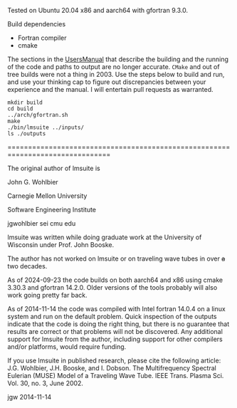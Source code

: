 Tested on Ubuntu 20.04 x86 and aarch64 with gfortran 9.3.0.

Build dependencies
- Fortran compiler
- cmake

The sections in the [UsersManual](./Documentation/UsersManual.pdf) that
describe the building and the running of the code and paths to output are
no longer accurate. `CMake` and out of tree builds were not a thing in 2003.
Use the steps below to build and run, and use your thinking cap to figure out
discrepancies between your experience and the manual. I will entertain pull
requests as warranted.

```
mkdir build
cd build
../arch/gfortran.sh
make
./bin/lmsuite ../inputs/
ls ./outputs
```

===============================================================================

The original author of lmsuite is

John G. Wohlbier

Carnegie Mellon University

Software Engineering Institute

jgwohlbier sei cmu edu

lmsuite was written while doing graduate work at the University of Wisconsin
under Prof. John Booske.

The author has not worked on lmsuite or on traveling wave tubes in over
~~a~~ two decades.

As of 2024-09-23 the code builds on both aarch64 and x86 using
cmake 3.30.3 and gfortran 14.2.0. Older versions of the tools probably will
also work going pretty far back.

As of 2014-11-14 the code was compiled with Intel fortran 14.0.4 on
a linux system and run on the default problem. Quick inspection of the outputs
indicate that the code is doing the right thing, but there is no guarantee that
results are correct or that problems will not be discovered. Any additional
support for lmsuite from the author, including support for other compilers
and/or platforms, would require funding.

If you use lmsuite in published research, please cite the following article:
J.G. Wohlbier, J.H. Booske, and I. Dobson.
The Multifrequency Spectral Eulerian (MUSE) Model of a Traveling Wave
Tube. IEEE Trans. Plasma Sci. Vol. 30, no. 3, June 2002.

jgw
2014-11-14
